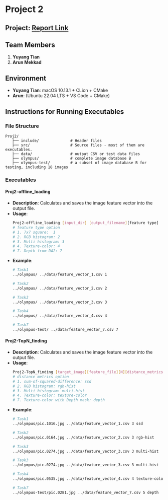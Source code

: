 # Project 2

## Project: [Report Link](https://docs.google.com/document/d/1GSQYxn4meG6uxprJJ3AXL2RdfmDbJhp-DzZt_QJ7Cxk/edit?addon_store&tab=t.0#heading=h.1ikululub2bq)

## Team Members
1. **Yuyang Tian**
2. **Arun Mekkad**

## Environment
- **Yuyang Tian**: macOS 10.13.1 + CLion + CMake
- **Arun**: (Ubuntu 22.04 LTS + VS Code + CMake)

## Instructions for Running Executables

### File Structure
  ```
  Proj2/
     ├── include/              # Header files
     ├── src/                  # Source files - most of them are executables.
     ├── data/                 # output CSV or test data files
     ├── olympus/              # complete image database B
     ├── olympus-test/         # a subset of image database B for testing, including 18 images
  ```



### Executables
#### **Proj2-offline_loading**

- **Description**: Calculates and saves the image feature vector into the output file.
- **Usage**:
  ```bash
  Proj2-offline_loading [input_dir] [output_filename][feature type]
  # feature type option
  # 1. 7x7 square:  1
  # 2. RGB histogram: 2
  # 3. Multi histogram: 3
  # 4. Texture-color: 4
  # 7. Depth from DA2: 7
  ```
- **Example**:
  ```bash
  # Task1
  ../olympus/ ../data/feature_vector_1.csv 1
  
  # Task2
  ../olympus/ ../data/feature_vector_2.csv 2
  
  # Task3
  ../olympus/ ../data/feature_vector_3.csv 3
  
  # Task4
  ../olympus/ ../data/feature_vector_4.csv 4
  
  # Task7
  ../olympus-test/ ../data/feature_vector_7.csv 7

#### **Proj2-TopN_finding**

- **Description**: Calculates and saves the image feature vector into the output file.
- **Usage**:
  ```bash
  Proj2-TopN_finding [target_image][feature_file][N][distance_metrics]
  # distance metrics option
  # 1. sum-of-squared-difference: ssd
  # 2. RGB histogram: rgb-hist
  # 3. Multi histogram: multi-hist
  # 4. Texture-color: texture-color
  # 7. Texture-color with Depth mask: depth
  ```
- **Example**:
  ```bash
  # Task1
  ../olympus/pic.1016.jpg ../data/feature_vector_1.csv 3 ssd
  
  # Task2
  ../olympus/pic.0164.jpg ../data/feature_vector_2.csv 3 rgb-hist
  
  # Task3
  ../olympus/pic.0274.jpg ../data/feature_vector_3.csv 3 multi-hist
  
  # Task3
  ../olympus/pic.0274.jpg ../data/feature_vector_3.csv 3 multi-hist
  
  # Task4
  ../olympus/pic.0535.jpg ../data/feature_vector_4.csv 4 texture-color
  
  # Task7
  ../olympus-test/pic.0281.jpg ../data/feature_vector_7.csv 5 depth

 